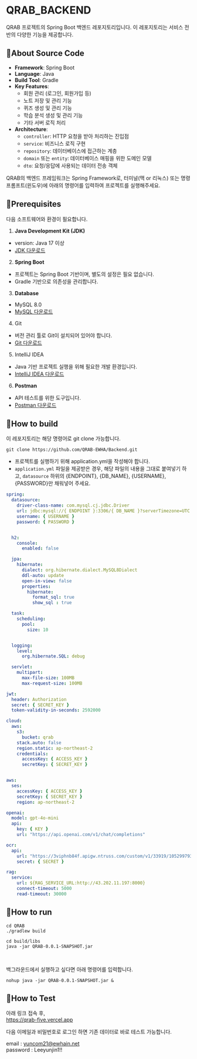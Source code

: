 <!-- Template for PROJECT REPORT of CapstoneDesign 2024-2H, initially written by khyoo -->
<!-- 본 파일은 2024년도 컴공 졸업프로젝트의 <1차보고서> 작성을 위한 기본 양식입니다. -->
<!-- 아래에 "*"..."*" 표시는 italic체로 출력하기 위해서 사용한 것입니다. -->
<!-- "내용"에 해당하는 부분을 지우고, 여러분 과제의 내용을 작성해 주세요. -->

# QRAB_BACKEND

QRAB 프로젝트의 Spring Boot 백엔드 레포지토리입니다. 이 레포지토리는 서비스 전반의 다양한 기능을 제공합니다.

## 🎈About Source Code

- **Framework**: Spring Boot  
- **Language**: Java  
- **Build Tool**: Gradle 
- **Key Features**:  
  - 회원 관리 (로그인, 회원가입 등)  
  - 노트 저장 및 관리 기능 
  - 퀴즈 생성 및 관리 기능
  - 학습 분석 생성 및 관리 기능
  - 기타 서버 로직 처리  
- **Architecture**:  
  - `controller`: HTTP 요청을 받아 처리하는 진입점
  - `service`: 비즈니스 로직 구현
  - `repository`: 데이터베이스에 접근하는 계층
  - `domain` 또는 `entity`: 데이터베이스 매핑을 위한 도메인 모델
  - `dto`: 요청/응답에 사용되는 데이터 전송 객체

QRAB의 백엔드 프레임워크는 Spring Framework로, 터미널(맥 or 리눅스) 또는 명령 프롬프트(윈도우)에 아래의 명령어를 입력하여 프로젝트를 실행해주세요. <br>

## 🎈Prerequisites

다음 소프트웨어와 환경이 필요합니다.

1. **Java Development Kit (JDK)**
- version: Java 17 이상
- [JDK 다운로드](https://www.oracle.com/java/technologies/javase/jdk17-archive-downloads.html)

2. **Spring Boot**
- 프로젝트는 Spring Boot 기반이며, 별도의 설정은 필요 없습니다.
- Gradle 기반으로 의존성을 관리합니다.

3. **Database**
- MySQL 8.0
- [MySQL 다운로드](https://dev.mysql.com/downloads/mysql/)

4. Git
- 버전 관리 툴로 Git이 설치되어 있어야 합니다.
- [Git 다운로드](https://git-scm.com/downloads)

5. IntelliJ IDEA
- Java 기반 프로젝트 실행을 위해 필요한 개발 환경입니다.
- [IntelliJ IDEA 다운로드](https://www.jetbrains.com/idea/download/)

6. **Postman**
- API 테스트를 위한 도구입니다.
- [Postman 다운로드](https://www.postman.com/downloads/)

## 🎈How to build

이 레포지토리는 해당 명령어로 git clone 가능합니다.

```
git clone https://github.com/QRAB-EWHA/Backend.git
```

- 프로젝트를 실행하기 위해 application.yml을 작성해야 합니다.
- `application.yml` 파일을 제공받은 경우, 해당 파일의 내용을 그대로 붙여넣기 하고, `datasource` 하위의 {ENDPOINT}, {DB_NAME}, {USERNAME}, {PASSWORD}만 채워넣어 주세요.

```yml
spring:
  datasource:
    driver-class-name: com.mysql.cj.jdbc.Driver
    url: jdbc:mysql://{ ENDPOINT }:3306/{ DB_NAME }?serverTimezone=UTC
    username: { USERNAME }
    password: { PASSWORD }


  h2:
    console:
      enabled: false

  jpa:
    hibernate:
      dialect: org.hibernate.dialect.MySQL8Dialect
      ddl-auto: update
      open-in-view: false
      properties:
        hibernate:
          format_sql: true
          show_sql : true

  task:
    scheduling:
      pool:
        size: 10


  logging:
    level:
      org.hibernate.SQL: debug

  servlet:
    multipart:
      max-file-size: 100MB
      max-request-size: 100MB

jwt:
  header: Authorization
  secret: { SECRET_KEY }
  token-validity-in-seconds: 2592000

cloud:
  aws:
    s3:
      bucket: qrab
    stack.auto: false
    region.static: ap-northeast-2
    credentials:
      accessKey: { ACCESS_KEY }
      secretKey: { SECRET_KEY }


aws:
  ses:
    accessKey: { ACCESS_KEY }
    secretKey: { SECRET_KEY }
    region: ap-northeast-2

openai:
  model: gpt-4o-mini
  api:
    key: { KEY }
    url: "https://api.openai.com/v1/chat/completions"

ocr:
  api:
    url: "https://3viphnb84f.apigw.ntruss.com/custom/v1/33919/1052997939660282774c9eec454329d7ff7beb617edb815dc04b9a37be6db7d9/general"
    secret: { SECRET }

rag:
  service:
    url: ${RAG_SERVICE_URL:http://43.202.11.197:8000}
    connect-timeout: 5000
    read-timeout: 30000
```



## 🎈How to run

```shell
cd QRAB
./gradlew build 
```

```shell
cd build/libs
java -jar QRAB-0.0.1-SNAPSHOT.jar
```
<br>

백그라운드에서 실행하고 싶다면 아래 명령어를 입력합니다.
```shell
nohup java -jar QRAB-0.0.1-SNAPSHOT.jar &
```

## 🎈How to Test
아래 링크 접속 후, <br>
https://qrab-five.vercel.app

다음 이메일과 비밀번호로 로그인 하면 기존 데이터로 바로 테스트 가능합니다.

email : yuncom21@ewhain.net  <br>
password : Leeyunjin1!! 
